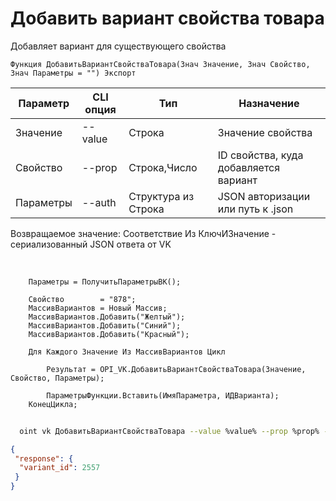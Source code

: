 ﻿---
sidebar_position: 5
---

# Добавить вариант свойства товара
 Добавляет вариант для существующего свойства



`Функция ДобавитьВариантСвойстваТовара(Знач Значение, Знач Свойство, Знач Параметры = "") Экспорт`

  | Параметр | CLI опция | Тип | Назначение |
  |-|-|-|-|
  | Значение | --value | Строка | Значение свойства |
  | Свойство | --prop | Строка,Число | ID свойства, куда добавляется вариант |
  | Параметры | --auth | Структура из Строка | JSON авторизации или путь к .json |

  
  Возвращаемое значение:   Соответствие Из КлючИЗначение - сериализованный JSON ответа от VK

<br/>




```bsl title="Пример кода"
    Параметры = ПолучитьПараметрыВК();

    Свойство        = "878";
    МассивВариантов = Новый Массив;
    МассивВариантов.Добавить("Желтый");
    МассивВариантов.Добавить("Синий");
    МассивВариантов.Добавить("Красный");

    Для Каждого Значение Из МассивВариантов Цикл

        Результат = OPI_VK.ДобавитьВариантСвойстваТовара(Значение, Свойство, Параметры);

        ПараметрыФункции.Вставить(ИмяПараметра, ИДВарианта);
    КонецЦикла;
```



```sh title="Пример команды CLI"
    
  oint vk ДобавитьВариантСвойстваТовара --value %value% --prop %prop% --auth %auth%

```

```json title="Результат"
{
 "response": {
  "variant_id": 2557
 }
}
```
